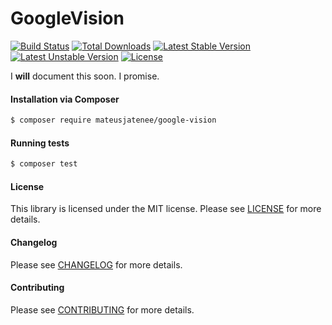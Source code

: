 GoogleVision
================
[![Build Status](https://travis-ci.org/mateusjatenee/google-vision.svg?branch=master)](https://travis-ci.org/mateusjatenee/google-vision)
[![Total Downloads](https://poser.pugx.org/mateusjatenee/google-vision/downloads.png)](https://packagist.org/packages/mateusjatenee/google-vision)
[![Latest Stable Version](https://poser.pugx.org/mateusjatenee/google-vision/v/stable)](https://packagist.org/packages/mateusjatenee/google-vision)
[![Latest Unstable Version](https://poser.pugx.org/mateusjatenee/google-vision/v/unstable)](https://packagist.org/packages/mateusjatenee/google-vision)
[![License](https://poser.pugx.org/mateusjatenee/google-vision/license)](https://packagist.org/packages/mateusjatenee/google-vision)

I **will** document this soon. I promise.

#### Installation via Composer
``` bash
$ composer require mateusjatenee/google-vision
```

#### Running tests
``` bash
$ composer test
```

#### License
This library is licensed under the MIT license. Please see [LICENSE](LICENSE.md) for more details.

#### Changelog
Please see [CHANGELOG](CHANGELOG.md) for more details.

#### Contributing
Please see [CONTRIBUTING](CONTRIBUTING.md) for more details.
